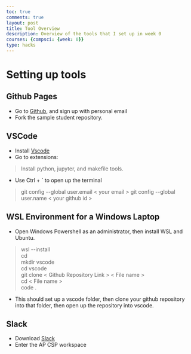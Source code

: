 ```yaml
---
toc: true
comments: true
layout: post
title: Tool Overview
description: Overview of the tools that I set up in week 0
courses: {compsci: {week: 0}}
type: hacks
---
```


# Setting up tools



## Github Pages
- Go to [Github](https://github.com/signup?ref_cta=Sign+up&ref_loc=header+logged+out&ref_page=%2F&source=header-home), and sign up with personal email
- Fork the sample student repository.

## VSCode
- Install [Vscode](https://code.visualstudio.com/download)
- Go to extensions:
> Install python, jupyter, and makefile tools.
- Use Ctrl + ` to open up the terminal
> git config --global user.email < your email >
> git config --global user.name < your github id >

## WSL Environment for a Windows Laptop
- Open Windows Powershell as an administrator, then install WSL and Ubuntu.
> wsl --install <br>
> cd <br>
> mkdir vscode <br>
> cd vscode <br>
> git clone < Github Repository Link > < File name > <br>
> cd < File name > <br>
> code . <br>

- This should set up a vscode folder, then clone your github repository into that folder, then open up the repository into vscode.

## Slack
- Download [Slack](https://slack.com/downloads/windows)
- Enter the AP CSP workspace